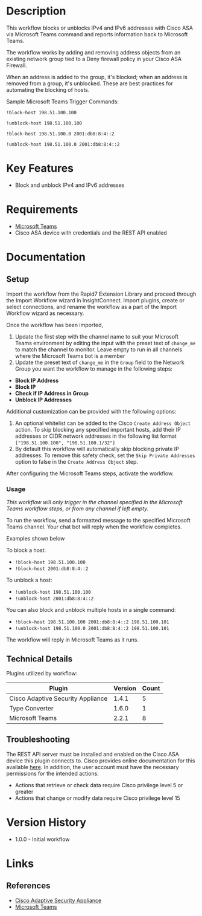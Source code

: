 # Description

This workflow blocks or unblocks IPv4 and IPv6 addresses with Cisco ASA via Microsoft Teams command and reports information back to Microsoft Teams.

The workflow works by adding and removing address objects from an existing network group tied to a Deny firewall policy in your Cisco ASA Firewall.

When an address is added to the group, it's blocked; when an address is removed from a group, it's unblocked. These are best practices for automating the blocking of hosts.

Sample Microsoft Teams Trigger Commands:

`!block-host 198.51.100.100`

`!unblock-host 198.51.100.100`

`!block-host 198.51.100.0 2001:db8:8:4::2`

`!unblock-host 198.51.100.0 2001:db8:8:4::2`

# Key Features

* Block and unblock IPv4 and IPv6 addresses

# Requirements

* [Microsoft Teams](https://insightconnect.help.rapid7.com/docs/microsoft-teams)
* Cisco ASA device with credentials and the REST API enabled

# Documentation

## Setup

Import the workflow from the Rapid7 Extension Library and proceed through the Import Workflow wizard in InsightConnect. Import plugins, create or select connections, and rename the workflow as a part of the Import Workflow wizard as necessary.

Once the workflow has been imported,

1. Update the first step with the channel name to suit your Microsoft Teams environment by editing the input with the preset text of `change_me` to match the channel to monitor. Leave empty to run in all channels where the Microsoft Teams bot is a member
2. Update the preset text of `change_me` in the `Group` field to the Network Group you want the workflow to manage in the following steps:

* **Block IP Address**
* **Block IP**
* **Check if IP Address in Group**
* **Unblock IP Addresses**

Additional customization can be provided with the following options:

1. An optional whitelist can be added to the Cisco `Create Address Object` action. To skip blocking any specified important hosts, add their IP addresses or CIDR network addresses in the following list format `["198.51.100.100", "198.51.100.1/32"]`
2. By default this workflow will automatically skip blocking private IP addresses. To remove this safety check, set the `Skip Private Addresses` option to false in the `Create Address Object` step.

After configuring the Microsoft Teams steps, activate the workflow.

### Usage

*This workflow will only trigger in the channel specified in the Microsoft Teams workflow steps, or from any channel if left empty.*

To run the workflow, send a formatted message to the specified Microsoft Teams channel. Your chat bot will reply when the workflow completes.

Examples shown below

To block a host:
* `!block-host 198.51.100.100`
* `!block-host 2001:db8:8:4::2`

To unblock a host:
* `!unblock-host 198.51.100.100`
* `!unblock-host 2001:db8:8:4::2`

You can also block and unblock multiple hosts in a single command:
* `!block-host 198.51.100.100 2001:db8:8:4::2 198.51.100.101`
* `!unblock-host 198.51.100.0 2001:db8:8:4::2 198.51.100.101`

The workflow will reply in Microsoft Teams as it runs.

## Technical Details

Plugins utilized by workflow:

|Plugin|Version|Count|
|----|----|--------|
|Cisco Adaptive Security Appliance|1.4.1|5|
|Type Converter|1.6.0|1|
|Microsoft Teams|2.2.1|8|

## Troubleshooting

The REST API server must be installed and enabled on the Cisco ASA device this plugin connects to. Cisco provides online documentation for this available [here](https://www.cisco.com/c/en/us/td/docs/security/asa/api/qsg-asa-api.html). In addition, the user account must have the necessary permissions for the intended actions:

* Actions that retrieve or check data require Cisco privilege level 5 or greater
* Actions that change or modify data require Cisco privilege level 15

# Version History

* 1.0.0 - Initial workflow

# Links

## References

* [Cisco Adaptive Security Appliance](https://www.cisco.com/c/en/us/products/security/adaptive-security-appliance-asa-software/index.html)
* [Microsoft Teams](https://teams.microsoft.com)
